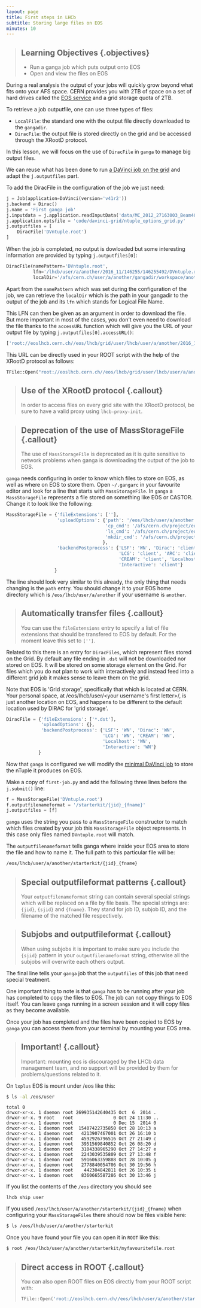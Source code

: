 ```yaml
---
layout: page
title: First steps in LHCb
subtitle: Storing large files on EOS
minutes: 10
---
```


> ## Learning Objectives {.objectives}
>
> * Run a ganga job which puts output onto EOS
> * Open and view the files on EOS

During a real analysis the output of your jobs will quickly grow
beyond what fits onto your AFS space. CERN provides you with 2TB of
space on a set of hard drives called the [EOS
service](http://information-technology.web.cern.ch/services/eos-service) and
a grid storage quota of 2TB.

To retrieve a job outputfile, one can use three types of files:  
- `LocalFile`: the standard one with the output file directly downloaded to
the `gangadir`.  
- `DiracFile`: the output file is stored directly on the grid and be accessed
through the XRootD protocol.  

In this lesson, we will focus on the use of `DiracFile` in `ganga` to manage big
output files.

We can reuse what has been done to run [a DaVinci job on the
grid](https://lhcb.github.io/first-analysis-steps/davinci-grid.html) and adapt
the `j.outputfiles` part.

To add the DiracFile in the configuration of the job we just need:
```python
j = Job(application=DaVinci(version='v41r2'))
j.backend = Dirac()
j.name = 'First ganga job'
j.inputdata = j.application.readInputData('data/MC_2012_27163003_Beam4000GeV2012MagDownNu2.5Pythia8_Sim08e_Digi13_Trig0x409f0045_Reco14a_Stripping20NoPrescalingFlagged_ALLSTREAMS.DST.py')
j.application.optsfile = 'code/davinci-grid/ntuple_options_grid.py'
j.outputfiles = [
    DiracFile('DVntuple.root')
]
```

When the job is completed, no output is dowloaded but some interesting
information are provided by typing `j.outputfiles[0]`:

```python
DiracFile(namePattern='DVntuple.root',
          lfn='/lhcb/user/a/another/2016_11/146255/146255492/DVntuple.root',
          localDir='/afs/cern.ch/user/a/another/gangadir/workspace/another/LocalXML/129/output')
```
Apart from the `namePattern` which was set during the configuration of the job,
we can retrieve the `localDir` which is the path in your gangadir to the output
of the job and its `lfn` which stands for Logical File Name.

This LFN can then be given as an argument in order to download the file. But
more important in most of the cases, you don't even need to download the file
thanks to the `accessURL` function which will give you the URL of your output
file by typing `j.outputfiles[0].accessURL()`:

```python
['root://eoslhcb.cern.ch//eos/lhcb/grid/user/lhcb/user/a/another/2016_11/146255/146255492/DVntuple.root']
```

This URL can be directly used in your ROOT script with the help of the XRootD
protocol as follows:  

```python
TFile::Open("root://eoslhcb.cern.ch//eos/lhcb/grid/user/lhcb/user/a/another/2016_11/146255/146255492/DVntuple.root")  
```  

> ## Use of the XRootD protocol  {.callout}
> In order to access files on every grid site with the XRootD protocol, be sure
> to have a valid proxy using `lhcb-proxy-init`.

> ## Deprecation of the use of MassStorageFile {.callout}
> The use of `MassStorageFile` is deprecated as it is quite sensitive to network problems when ganga is downloading the output of the job to EOS. 

`ganga` needs configuring in order to know which files to store on
EOS, as well as where on EOS to store them. Open `~/.gangarc` in your
favourite editor and look for a line that starts with
`MassStorageFile`. In `ganga` a `MassStorageFile` represents a file
stored on something like EOS or CASTOR.  Change it to look like the
following:

```python
MassStorageFile = {'fileExtensions': [''],
                   'uploadOptions': {'path': '/eos/lhcb/user/a/another',
                                     'cp_cmd': '/afs/cern.ch/project/eos/installation/lhcb/bin/eos.select cp',
                                     'ls_cmd': '/afs/cern.ch/project/eos/installation/lhcb/bin/eos.select ls',
                                     'mkdir_cmd': '/afs/cern.ch/project/eos/installation/lhcb/bin/eos.select mkdir'
                                    },
                   'backendPostprocess': {'LSF': 'WN', 'Dirac': 'client',
                                          'LCG': 'client', 'ARC': 'client', 
                                          'CREAM': 'client', 'Localhost': 'WN',
                                          'Interactive': 'client'}
                  }
```

The line should look very similar to this already, the only thing that
needs changing is the `path` entry. You should change it to your EOS home directory
which is `/eos/lhcb/user/a/another` if your username is `another`.

> ## Automatically transfer files {.callout}
>
> You can use the `fileExtensions` entry to specify a list of file
> extensions that should be transfered to EOS by default. For the
> moment leave this set to `['']`.

Related to this there is an entry for `DiracFiles`, which represent
files stored on the Grid. By default any file ending in `.dst` will
not be downloaded nor stored on EOS. It will be stored on some storage
element on the Grid. For files which you do not plan to work with
interactively and instead feed into a different grid job it makes
sense to leave them on the grid.

Note that EOS is 'Grid storage', specifically that which is located at CERN. Your personal space, at /eos/lhcb/user/<your username's first letter>/<your username>, is just another location on EOS, and happens to be different to the default location used by DIRAC for 'grid storage'.

```python
DiracFile = {'fileExtensions': ['*.dst'],
             'uploadOptions': {},
             'backendPostprocess': {'LSF': 'WN', 'Dirac': 'WN',
                                    'LCG': 'WN', 'CREAM': 'WN',
                                    'Localhost': 'WN',
                                    'Interactive': 'WN'}
            }
```

Now that `ganga` is configured we will modify the [minimal DaVinci
job](minimal-dv-job.html) to store the nTuple it produces on EOS.

Make a copy of `first-job.py` and add the following three lines
before the `j.submit()` line:

```python
f = MassStorageFile('DVntuple.root')
f.outputfilenameformat = '/starterkit/{jid}_{fname}'
j.outputfiles = [f] 
```

`ganga` uses the string you pass to a `MassStorageFile` constructor to
match which files created by your job this `MassStorageFile` object
represents. In this case only files named `DVntuple.root` will match.

The `outputfilenameformat` tells ganga where inside your EOS area to
store the file and how to name it. The full path to this particular
file will be:

```bash
/eos/lhcb/user/a/another/starterkit/{jid}_{fname}
```

> ## Special outputfileformat patterns {.callout}
>
> Your `outputfilenameformat` string can contain several special
> strings which will be replaced on a file by file basis. The special
> strings are: `{jid}`, `{sjid}` and `{fname}`. They stand for job ID,
> subjob ID, and the filename of the matched file respectively.

> ## Subjobs and outputfileformat {.callout}
>
> When using subjobs it is important to make sure you include the
> `{sjid}` pattern in your `outputfilenameformat` string, otherwise
> all the subjobs will overwrite each others output.

The final line tells your `ganga` job that the `outputfiles` of this
job that need special treatment.

One important thing to note is that `ganga` has to be running after
your job has completed to copy the files to EOS. The job can not
copy things to EOS itself. You can leave `ganga` running in a
screen session and it will copy files as they
become available.

Once your job has completed and the files have been copied to
EOS by `ganga` you can access them from your terminal by mounting
your EOS area.

> ## Important! {.callout}
> Important: mounting eos is discouraged by the LHCb data management team,
> and no support will be provided by them for problems/questions related to it.

On `lxplus` EOS is mount under /eos like this:

```bash
$ ls -al /eos/user
```

```output
total 0
drwxr-xr-x. 1 daemon root 269935142640435 Oct  6  2014 .
drwxr-xr-x. 9 root   root               0 Oct 24 11:30 ..
drwxr-xr-x. 1 daemon root               0 Dec 15  2014 0
drwxr-xr-x. 1 daemon root  15407422735850 Oct 28 10:13 a
drwxr-xr-x. 1 daemon root   4213907467001 Oct 26 16:10 b
drwxr-xr-x. 1 daemon root   4592926796516 Oct 27 21:49 c
drwxr-xr-x. 1 daemon root   3951569840852 Oct 26 08:20 d
drwxr-xr-x. 1 daemon root   3104338965290 Oct 27 14:27 e
drwxr-xr-x. 1 daemon root   2243039535809 Oct 27 13:48 f
drwxr-xr-x. 1 daemon root   5916063359888 Oct 28 10:05 g
drwxr-xr-x. 1 daemon root   2778840054706 Oct 30 19:56 h
drwxr-xr-x. 1 daemon root    442304842811 Oct 26 10:35 i
drwxr-xr-x. 1 daemon root   8360665587286 Oct 30 13:46 j
```

If you list the contents of the `/eos` directory you should see

```output
lhcb ship user
```

If you used `/eos/lhcb/user/a/another/starterkit/{jid}_{fname}` when
configuring your `MassStorageFiles` there should now be files
visible here:

```bash
$ ls /eos/lhcb/user/a/another/starterkit
```

Once you have found your file you can open it in `ROOT` like this:

```bash
$ root /eos/lhcb/user/a/another/starterkit/myfavouritefile.root
```

> ## Direct access in ROOT {.callout}
>
> You can also open ROOT files on EOS directly from your ROOT
> script with:
> ```python
> TFile::Open('root://eoslhcb.cern.ch//eos/lhcb/user/a/another/starterkit/myfavouritefile.root')
> ```
